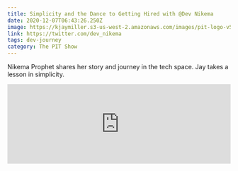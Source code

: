```yaml
---
title: Simplicity and the Dance to Getting Hired with @Dev Nikema
date: 2020-12-07T06:43:26.250Z
image: https://kjaymiller.s3-us-west-2.amazonaws.com/images/pit-logo-v5.jpg
link: https://twitter.com/dev_nikema
tags: dev-journey
category: The PIT Show
---
```


Nikema Prophet shares her story and journey in the tech space. Jay takes a lesson in simplicity.
<iframe width="100%" height="180" frameborder="no" scrolling="no" seamless src="https://share.transistor.fm/e/57ed040f"></iframe>
